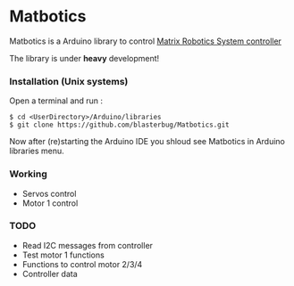 # Matbotics
Matbotics is a Arduino library to control [Matrix Robotics System controller](http://matrixrobotics.com/2014/10/09/controller-specification/)

The library is under **heavy** development!


### Installation (Unix systems)

Open a terminal and run :

    $ cd <UserDirectory>/Arduino/libraries
    $ git clone https://github.com/blasterbug/Matbotics.git
 
Now after (re)starting the Arduino IDE you shloud see Matbotics in Arduino libraries menu.


### Working

 - Servos control
 - Motor 1 control

### TODO

 - Read I2C messages from controller
 - Test motor 1 functions
 - Functions to control motor 2/3/4
 - Controller data
